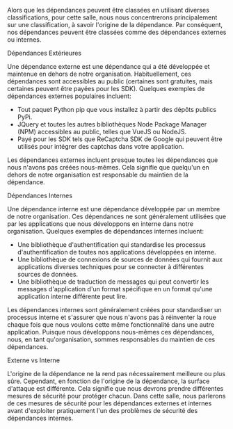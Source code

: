 Alors que les dépendances peuvent être classées en utilisant diverses classifications, pour cette salle, nous nous concentrerons principalement sur une classification, à savoir l'origine de la dépendance. Par conséquent, nos dépendances peuvent être classées comme des dépendances externes ou internes.

Dépendances Extérieures

Une dépendance externe est une dépendance qui a été développée et maintenue en dehors de notre organisation. Habituellement, ces dépendances sont accessibles au public (certaines sont gratuites, mais certaines peuvent être payées pour les SDK). Quelques exemples de dépendances externes populaires incluent:

-   Tout paquet Python pip que vous installez à partir des dépôts publics PyPi.
-   JQuery et toutes les autres bibliothèques Node Package Manager (NPM) accessibles au public, telles que VueJS ou NodeJS.
-   Payé pour les SDK tels que ReCaptcha SDK de Google qui peuvent être utilisés pour intégrer des captchas dans votre application.

Les dépendances externes incluent presque toutes les dépendances que nous n'avons pas créées nous-mêmes. Cela signifie que quelqu'un en dehors de notre organisation est responsable du maintien de la dépendance.

Dépendances Internes

Une dépendance interne est une dépendance développée par un membre de notre organisation. Ces dépendances ne sont généralement utilisées que par les applications que nous développons en interne dans notre organisation. Quelques exemples de dépendances internes incluent:

-   Une bibliothèque d'authentification qui standardise les processus d'authentification de toutes nos applications développées en interne.
-   Une bibliothèque de connexions de sources de données qui fournit aux applications diverses techniques pour se connecter à différentes sources de données.
-   Une bibliothèque de traduction de messages qui peut convertir les messages d'application d'un format spécifique en un format qu'une application interne différente peut lire.

Les dépendances internes sont généralement créées pour standardiser un processus interne et s'assurer que nous n'avons pas à réinventer la roue chaque fois que nous voulons cette même fonctionnalité dans une autre application. Puisque nous développons nous-mêmes ces dépendances, nous, en tant qu'organisation, sommes responsables du maintien de ces dépendances.

Externe vs Interne

L'origine de la dépendance ne la rend pas nécessairement meilleure ou plus sûre. Cependant, en fonction de l'origine de la dépendance, la surface d'attaque est différente. Cela signifie que nous devrons prendre différentes mesures de sécurité pour protéger chacun. Dans cette salle, nous parlerons de ces mesures de sécurité pour les dépendances externes et internes avant d'exploiter pratiquement l'un des problèmes de sécurité des dépendances internes.
